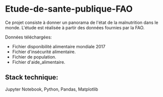 # Etude-de-sante-publique-FAO
Ce projet consiste à donner un panorama de l'état de la malnutrition dans le monde. L'étude est réalisée à partir des données fournies par la FAO.

Données  téléchargées:
- Fichier disponibilité alimentaire mondiale 2017
- Fichier d'insécurité alimentaire.
- Fichier de population.
- Fichier d'aide_alimentaire.

## Stack technique:
Jupyter Notebook, Python, Pandas, Matplotlib
